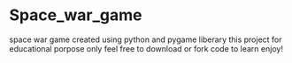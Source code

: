 # Space_war_game
space war game created using python and pygame liberary
this project for educational porpose only 
feel free to download or fork code to learn
enjoy!
